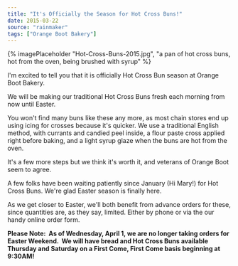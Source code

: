 ```yaml
---
title: "It's Officially the Season for Hot Cross Buns!"
date: 2015-03-22
source: "rainmaker"
tags: ["Orange Boot Bakery"]
---
```

{% imagePlaceholder "Hot-Cross-Buns-2015.jpg", "a pan of hot cross buns, hot from the oven, being brushed with syrup" %}

I'm excited to tell you that it is officially Hot Cross Bun season at Orange Boot Bakery.

We will be making our traditional Hot Cross Buns fresh each morning from now until Easter.

You won't find many buns like these any more, as most chain stores end up using icing for crosses because it's quicker. We use a traditional English method, with currants and candied peel inside, a flour paste cross applied right before baking, and a light syrup glaze when the buns are hot from the oven.

It's a few more steps but we think it's worth it, and veterans of Orange Boot seem to agree.

A few folks have been waiting patiently since January (Hi Mary!) for Hot Cross Buns. We're glad Easter season is finally here.

As we get closer to Easter, we'll both benefit from advance orders for these, since quantities are, as they say, limited. Either by phone or via the our handy online order form.

**Please Note:  As of Wednesday, April 1, we are no longer taking orders for Easter Weekend.  We will have bread and Hot Cross Buns available Thursday and Saturday on a First Come, First Come basis beginning at 9:30AM!**
